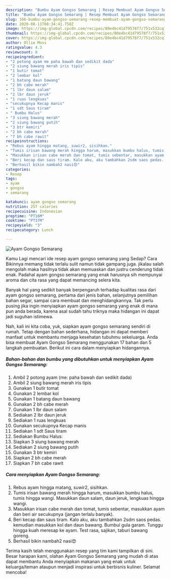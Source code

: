 ```yaml
---
description: "Bumbu Ayam Gongso Semarang | Resep Membuat Ayam Gongso Semarang Yang Paling Enak"
title: "Bumbu Ayam Gongso Semarang | Resep Membuat Ayam Gongso Semarang Yang Paling Enak"
slug: 166-bumbu-ayam-gongso-semarang-resep-membuat-ayam-gongso-semarang-yang-paling-enak
date: 2020-08-11T08:34:41.758Z
image: https://img-global.cpcdn.com/recipes/80e4bc41d79578f7/751x532cq70/ayam-gongso-semarang-foto-resep-utama.jpg
thumbnail: https://img-global.cpcdn.com/recipes/80e4bc41d79578f7/751x532cq70/ayam-gongso-semarang-foto-resep-utama.jpg
cover: https://img-global.cpcdn.com/recipes/80e4bc41d79578f7/751x532cq70/ayam-gongso-semarang-foto-resep-utama.jpg
author: Ollie Moss
ratingvalue: 4.3
reviewcount: 8
recipeingredient:
- "2 potong ayam me paha bawah dan sedikit dada"
- "2 siung bawang merah iris tipis"
- "1 butir tomat"
- "2 lembar kol"
- "1 batang daun bawang"
- "2 bh cabe merah"
- "1 lbr daun salam"
- "2 lbr daun jeruk"
- "1 ruas lengkuas"
- "secukupnya Kecap manis"
- "1 sdt Saus tiram"
- " Bumbu Halus"
- "3 siung bawang merah"
- "2 siung bawang putih"
- "3 btr kemiri"
- "2 bh cabe merah"
- "7 bh cabe rawit"
recipeinstructions:
- "Rebus ayam hingga matang, suwir2, sisihkan."
- "Tumis irisan bawang merah hingga harum, masukkan bumbu halus, tumis hingga wangi. Masukkan daun salam, daun jeruk, lengkuas hingga wangi."
- "Masukkan irisan cabe merah dan tomat, tumis sebentar, masukkan ayam dan beri air secukupnya (jangan terlalu banyak)."
- "Beri kecap dan saus tiram. Kalo aku, aku tambahkan 2sdm saos pedas. kemudian masukkan kol dan daun bawang. Bumbui gula garam. Tunggu hingga kuah meresap ke ayam. Test rasa, sajikan, taburi bawang goreng."
- "Berhasil bikin nambah2 nasi😍"
categories:
- Resep
tags:
- ayam
- gongso
- semarang

katakunci: ayam gongso semarang 
nutrition: 257 calories
recipecuisine: Indonesian
preptime: "PT16M"
cooktime: "PT37M"
recipeyield: "3"
recipecategory: Lunch

---
```



![Ayam Gongso Semarang](https://img-global.cpcdn.com/recipes/80e4bc41d79578f7/751x532cq70/ayam-gongso-semarang-foto-resep-utama.jpg)

Kamu Lagi mencari ide resep ayam gongso semarang yang Sedap? Cara Bikinnya memang tidak terlalu sulit namun tidak gampang juga. jikalau salah mengolah maka hasilnya tidak akan memuaskan dan justru cenderung tidak enak. Padahal ayam gongso semarang yang enak harusnya sih mempunyai aroma dan cita rasa yang dapat memancing selera kita.

Banyak hal yang sedikit banyak berpengaruh terhadap kualitas rasa dari ayam gongso semarang, pertama dari jenis bahan, selanjutnya pemilihan bahan segar, sampai cara membuat dan menghidangkannya. Tak perlu pusing jika ingin menyiapkan ayam gongso semarang yang enak di mana pun anda berada, karena asal sudah tahu triknya maka hidangan ini dapat jadi suguhan istimewa.




Nah, kali ini kita coba, yuk, siapkan ayam gongso semarang sendiri di rumah. Tetap dengan bahan sederhana, hidangan ini dapat memberi manfaat untuk membantu menjaga kesehatan tubuhmu sekeluarga. Anda bisa membuat Ayam Gongso Semarang menggunakan 17 bahan dan 5 langkah pembuatan. Berikut ini cara dalam menyiapkan hidangannya.

<!--inarticleads1-->

##### Bahan-bahan dan bumbu yang dibutuhkan untuk menyiapkan Ayam Gongso Semarang:

1. Ambil 2 potong ayam (me: paha bawah dan sedikit dada)
1. Ambil 2 siung bawang merah iris tipis
1. Gunakan 1 butir tomat
1. Gunakan 2 lembar kol
1. Gunakan 1 batang daun bawang
1. Gunakan 2 bh cabe merah
1. Gunakan 1 lbr daun salam
1. Sediakan 2 lbr daun jeruk
1. Sediakan 1 ruas lengkuas
1. Gunakan secukupnya Kecap manis
1. Sediakan 1 sdt Saus tiram
1. Sediakan  Bumbu Halus:
1. Siapkan 3 siung bawang merah
1. Sediakan 2 siung bawang putih
1. Gunakan 3 btr kemiri
1. Siapkan 2 bh cabe merah
1. Siapkan 7 bh cabe rawit




<!--inarticleads2-->

##### Cara menyiapkan Ayam Gongso Semarang:

1. Rebus ayam hingga matang, suwir2, sisihkan.
1. Tumis irisan bawang merah hingga harum, masukkan bumbu halus, tumis hingga wangi. Masukkan daun salam, daun jeruk, lengkuas hingga wangi.
1. Masukkan irisan cabe merah dan tomat, tumis sebentar, masukkan ayam dan beri air secukupnya (jangan terlalu banyak).
1. Beri kecap dan saus tiram. Kalo aku, aku tambahkan 2sdm saos pedas. kemudian masukkan kol dan daun bawang. Bumbui gula garam. Tunggu hingga kuah meresap ke ayam. Test rasa, sajikan, taburi bawang goreng.
1. Berhasil bikin nambah2 nasi😍




Terima kasih telah menggunakan resep yang tim kami tampilkan di sini. Besar harapan kami, olahan Ayam Gongso Semarang yang mudah di atas dapat membantu Anda menyiapkan makanan yang enak untuk keluarga/teman ataupun menjadi inspirasi untuk berbisnis kuliner. Selamat mencoba!
